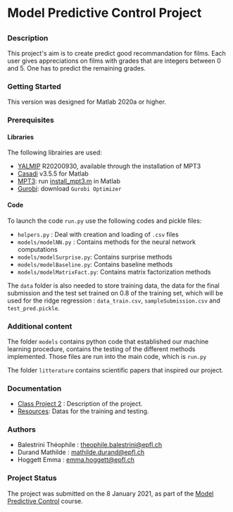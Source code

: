 # Model Predictive Control Project
##

### Description
<!--- Modify this section --->
This project's aim is to create predict good recommandation for films. Each user gives appreciations on films with grades that are integers between 0 and 5. One has to predict the remaining grades.




### Getting Started
<!--- Modify this section --->
This version was designed for Matlab 2020a or higher. 

<!---To run the model's calculation, it is only needed to execute the file `run.py`. On the terminal, the command is `python run.py`. The code should return a `results.csv` file with all its predictions, from the test data.--->

### Prerequisites

#### Libraries
<!--- Modify this section --->
The following librairies are used:
* [YALMIP](https://yalmip.github.io/) R20200930, available through the installation of MPT3
* [Casadi](https://web.casadi.org/get/) v3.5.5 for Matlab
* [MPT3](https://www.mpt3.org/Main/Installation): run [install_mpt3.m](https://www.mpt3.org/Main/Installation?action=download&upname=install_mpt3.m) in Matlab
* [Gurobi](https://www.gurobi.com/downloads/): download `Gurobi Optimizer`


#### Code 
<!--- Modify this section --->
To launch the code `run.py` use the following codes and pickle files:
* `helpers.py` : Deal with creation and loading of `.csv` files
* `models/modelNN.py` : Contains methods for the neural network computations
* `models/modelSurprise.py`: Contains surprise methods
* `models/modelBaseline.py`: Contains baseline methods
* `models/modelMatrixFact.py`: Contains matrix factorization methods


The `data` folder is also needed to store training data, the data for the final submission and the test set trained on 0.8 of the training set, which will be used for the ridge regression : `data_train.csv`, `sampleSubmission.csv` and `test_pred.pickle`.

### Additional content
<!--- Modify this section --->
The folder `models` contains python code that established our machine learning procedure,  contains the testing of the different methods implemented. Those files are run into the main code, which is `run.py`

The folder `litterature` contains scientific papers that inspired our project.

### Documentation
<!--- Modify this section --->
* [Class Project 2](https://https://github.com/epfml/ML_course/tree/master/projects/project2/project_recommender_system) : Description of the project.
* [Resources](https://www.https://www.aicrowd.com/challenges/epfl-ml-recommender-system-2019/dataset_files): Datas for the training and testing.

### Authors
* Balestrini Théophile : theophile.balestrini@epfl.ch
* Durand Mathilde : mathilde.durand@epfl.ch
* Hoggett Emma : emma.hoggett@epfl.ch

### Project Status
The project was submitted on the 8 January 2021, as part of the [Model Predictive Control](https://www.epfl.ch/labs/la/page-53049-en-html/teaching-mpc/) course.
